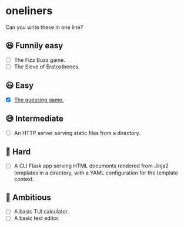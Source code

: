 # oneliners
Can you write these in one line?

## 😆 Funnily easy
- [ ] The Fizz Buzz game.
- [ ] The Sieve of Eratosthenes.

## 😃 Easy
- [x] [The guessing game.](/guessing_game.py)

## 😅 Intermediate
- [ ] An HTTP server serving static files from a directory.

## 🥶 Hard
- [ ] A CLI Flask app serving HTML documents rendered from Jinja2 templates in a directory, with a YAML configuration for the template context.

## 🚀 Ambitious
- [ ] A basic TUI calculator.
- [ ] A basic text editor.
